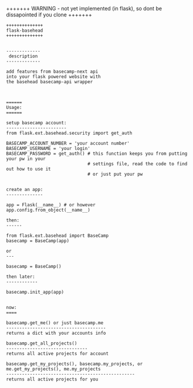 +++++++
WARNING - not yet implemented (in flask), so dont be dissapointed if you clone
+++++++

    ++++++++++++++
    flask-basehead
    ++++++++++++++


    -------------
     description
    -------------

    add features from basecamp-next api
    into your flask powered website with
    the basehead basecamp-api wrapper



    ======
    Usage:
    ======

    setup basecamp account:
    -----------------------
    from flask.ext.basehead.security import get_auth

    BASECAMP_ACCOUNT_NUMBER = 'your account number'
    BASECAMP_USERNAME = 'your login'
    BASECAMP_PASSWORD = get_auth() # this function keeps you from putting your pw in your
                                   # settings file, read the code to find out how to use it
                                   # or just put your pw

    
    create an app:
    --------------

    app = Flask(__name__) # or however
    app.config.from_object(__name__)

    then:
    ------

    from flask.ext.basehead import BaseCamp
    basecamp = BaseCamp(app)

    or
    ---

    basecamp = BaseCamp()
    
    then later:
    ------------

    basecamp.init_app(app)


    now:
    ====

    basecamp.get_me() or just basecamp.me
    --------------------------------------
    returns a dict with your accounts info

    basecamp.get_all_projects() 
    -------------------------------
    returns all active projects for account

    basecamp.get_my_projects(), basecamp.my_projects, or 
    me.get_my_projects(), me.my_projects 
    -------------------------------------------------
    returns all active projects for you



